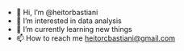 - 👋 Hi, I’m @heitorbastiani
- 👀 I’m interested in data analysis
- 🌱 I’m currently learning new things
- 📫 How to reach me heitorcbastiani@gmail.com

<!---
heitorbastiani/heitorbastiani is a ✨ special ✨ repository because its `README.md` (this file) appears on your GitHub profile.
You can click the Preview link to take a look at your changes.
--->
